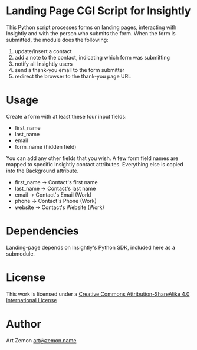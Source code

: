 Landing Page CGI Script for Insightly
=====================================

This Python script processes forms on landing pages, interacting with Insightly and with the person who submits the form. 
When the form is submitted, the module does the following:

1. update/insert a contact
1. add a note to the contact, indicating which form was submitting
1. notify all Insightly users
1. send a thank-you email to the form submitter
1. redirect the browser to the thank-you page URL

Usage
=====

Create a form with at least these four input fields:

* first_name
* last_name
* email
* form_name (hidden field)

You can add any other fields that you wish. A few form field names are mapped to specific Insightly contact attributes. 
Everything else is copied into the Background attribute.

* first_name -> Contact's first name
* last_name -> Contact's last name
* email -> Contact's Email (Work)
* phone -> Contact's Phone (Work)
* website -> Contact's Website (Work)

Dependencies
============

Landing-page depends on Insightly's Python SDK, included here as a submodule.

License
=======
This work is licensed under a [Creative Commons Attribution-ShareAlike 4.0 International License](http://creativecommons.org/licenses/by-sa/4.0/) 

Author
=====

Art Zemon <art@zemon.name>
